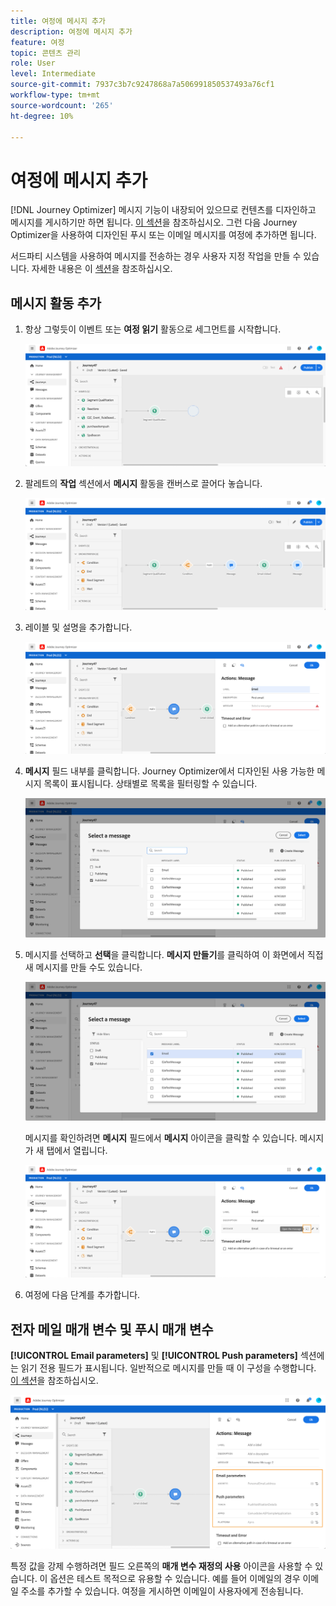 ```yaml
---
title: 여정에 메시지 추가
description: 여정에 메시지 추가
feature: 여정
topic: 콘텐츠 관리
role: User
level: Intermediate
source-git-commit: 7937c3b7c9247868a7a506991850537493a76cf1
workflow-type: tm+mt
source-wordcount: '265'
ht-degree: 10%

---
```


# 여정에 메시지 추가

[!DNL Journey Optimizer] 메시지 기능이 내장되어 있으므로 컨텐츠를 디자인하고 메시지를 게시하기만 하면 됩니다. [이 섹션](../get-started-content.md)을 참조하십시오. 그런 다음 Journey Optimizer을 사용하여 디자인된 푸시 또는 이메일 메시지를 여정에 추가하면 됩니다.

서드파티 시스템을 사용하여 메시지를 전송하는 경우 사용자 지정 작업을 만들 수 있습니다. 자세한 내용은 이 [섹션](../action/action.md)을 참조하십시오.

## 메시지 활동 추가

1. 항상 그렇듯이 이벤트 또는 **여정 읽기** 활동으로 세그먼트를 시작합니다.

   ![](../assets/jo-message0.png)

1. 팔레트의 **작업** 섹션에서 **메시지** 활동을 캔버스로 끌어다 놓습니다.

   ![](../assets/jo-message1.png)

1. 레이블 및 설명을 추가합니다.

   ![](../assets/jo-message2.png)

1. **메시지** 필드 내부를 클릭합니다. Journey Optimizer에서 디자인된 사용 가능한 메시지 목록이 표시됩니다. 상태별로 목록을 필터링할 수 있습니다.

   ![](../assets/jo-message3.png)

1. 메시지를 선택하고 **선택**&#x200B;을 클릭합니다. **메시지 만들기**&#x200B;를 클릭하여 이 화면에서 직접 새 메시지를 만들 수도 있습니다.

   ![](../assets/jo-message4-ter.png)

   메시지를 확인하려면 **메시지** 필드에서 **메시지** 아이콘을 클릭할 수 있습니다. 메시지가 새 탭에서 열립니다.

   ![](../assets/jo-message4-bis.png)

1. 여정에 다음 단계를 추가합니다.

## 전자 메일 매개 변수 및 푸시 매개 변수

**[!UICONTROL Email parameters]** 및 **[!UICONTROL Push parameters]** 섹션에는 읽기 전용 필드가 표시됩니다. 일반적으로 메시지를 만들 때 이 구성을 수행합니다. [이 섹션](../get-started-content.md)을 참조하십시오.

![](../assets/jo-message4.png)

특정 값을 강제 수행하려면 필드 오른쪽의 **매개 변수 재정의 사용** 아이콘을 사용할 수 있습니다. 이 옵션은 테스트 목적으로 유용할 수 있습니다. 예를 들어 이메일의 경우 이메일 주소를 추가할 수 있습니다. 여정을 게시하면 이메일이 사용자에게 전송됩니다.
